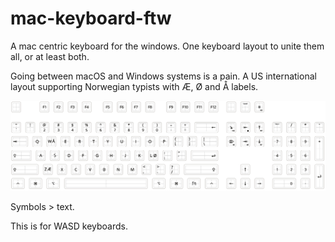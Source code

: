 # mac-keyboard-ftw

A mac centric keyboard for the windows. One keyboard layout to unite them all, or at least both.

Going between macOS and Windows systems is a pain. A US international layout supporting Norwegian typists with Æ, Ø and Å labels. 

![alt text](https://github.com/petterhoel/mac-keyboard-ftw/blob/master/screenshot.png?raw=true
 "screenshot")

Symbols > text.

This is for WASD keyboards. 
